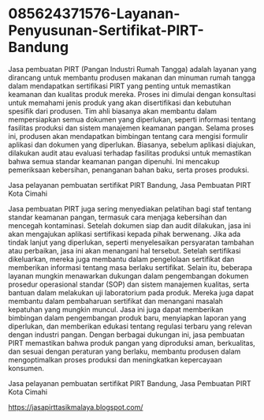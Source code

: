 # 085624371576-Layanan-Penyusunan-Sertifikat-PIRT-Bandung
Jasa pembuatan PIRT (Pangan Industri Rumah Tangga) adalah layanan yang dirancang untuk membantu produsen makanan dan minuman rumah tangga dalam mendapatkan sertifikasi PIRT yang penting untuk memastikan keamanan dan kualitas produk mereka. Proses ini dimulai dengan konsultasi untuk memahami jenis produk yang akan disertifikasi dan kebutuhan spesifik dari produsen. Tim ahli biasanya akan membantu dalam mempersiapkan semua dokumen yang diperlukan, seperti informasi tentang fasilitas produksi dan sistem manajemen keamanan pangan.
Selama proses ini, produsen akan mendapatkan bimbingan tentang cara mengisi formulir aplikasi dan dokumen yang diperlukan. Biasanya, sebelum aplikasi diajukan, dilakukan audit atau evaluasi terhadap fasilitas produksi untuk memastikan bahwa semua standar keamanan pangan dipenuhi. Ini mencakup pemeriksaan kebersihan, penanganan bahan baku, serta proses produksi.

Jasa pelayanan pembuatan sertifikat PIRT Bandung, Jasa Pembuatan PIRT Kota Cimahi

Jasa pembuatan PIRT juga sering menyediakan pelatihan bagi staf tentang standar keamanan pangan, termasuk cara menjaga kebersihan dan mencegah kontaminasi. Setelah dokumen siap dan audit dilakukan, jasa ini akan mengajukan aplikasi sertifikasi kepada pihak berwenang.
Jika ada tindak lanjut yang diperlukan, seperti menyelesaikan persyaratan tambahan atau perbaikan, jasa ini akan menangani hal tersebut. Setelah sertifikasi dikeluarkan, mereka juga membantu dalam pengelolaan sertifikat dan memberikan informasi tentang masa berlaku sertifikat.
Selain itu, beberapa layanan mungkin menawarkan dukungan dalam pengembangan dokumen prosedur operasional standar (SOP) dan sistem manajemen kualitas, serta bantuan dalam melakukan uji laboratorium pada produk. Mereka juga dapat membantu dalam pembaharuan sertifikat dan menangani masalah kepatuhan yang mungkin muncul.
Jasa ini juga dapat memberikan bimbingan dalam pengembangan produk baru, menyiapkan laporan yang diperlukan, dan memberikan edukasi tentang regulasi terbaru yang relevan dengan industri pangan. Dengan berbagai dukungan ini, jasa pembuatan PIRT memastikan bahwa produk pangan yang diproduksi aman, berkualitas, dan sesuai dengan peraturan yang berlaku, membantu produsen dalam mengoptimalkan proses produksi dan meningkatkan kepercayaan konsumen.

Jasa pelayanan pembuatan sertifikat PIRT Bandung, Jasa Pembuatan PIRT Kota Cimahi

https://jasapirttasikmalaya.blogspot.com/
